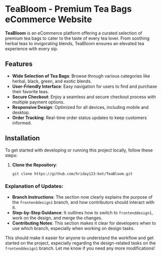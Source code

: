 # TeaBloom - Premium Tea Bags eCommerce Website

**TeaBloom** is an eCommerce platform offering a curated selection of premium tea bags to cater to the taste of every tea lover. From soothing herbal teas to invigorating blends, TeaBloom ensures an elevated tea experience with every sip.

## Features

- **Wide Selection of Tea Bags**: Browse through various categories like herbal, black, green, and exotic blends.
- **User-Friendly Interface**: Easy navigation for users to find and purchase their favorite teas.
- **Secure Checkout**: Enjoy a seamless and secure checkout process with multiple payment options.
- **Responsive Design**: Optimized for all devices, including mobile and desktop.
- **Order Tracking**: Real-time order status updates to keep customers informed.

## Installation

To get started with developing or running this project locally, follow these steps:

1. **Clone the Repository**:
   ```bash
   git clone https://github.com/hriday123-bot/TeaBloom.git


### Explanation of Updates:
- **Branch Instructions**: The section now clearly explains the purpose of the `frontenddesign1` branch, and how contributors should interact with it.
- **Step-by-Step Guidance**: It outlines how to switch to `frontenddesign1`, work on the design, and merge the changes.
- **Contributing Notes**: This section makes it clear for developers when to use which branch, especially when working on design tasks.
  
This should make it easier for anyone to understand the workflow and get started on the project, especially regarding the design-related tasks on the `frontenddesign1` branch. Let me know if you need any more modifications!
